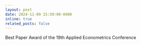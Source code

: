 ```yaml
---
layout: post
date: 2024-11-09 15:59:00-0400
inline: true
related_posts: false
---
```


Best Paper Award of the 19th Applied Econometrics Conference